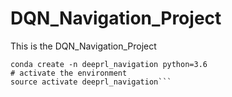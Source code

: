 # DQN_Navigation_Project
This is the DQN_Navigation_Project 

```# create a virtual env. using conda
conda create -n deeprl_navigation python=3.6
# activate the environment
source activate deeprl_navigation```
